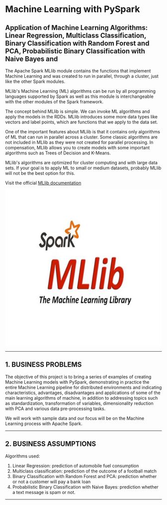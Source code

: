 # **Machine Learning with PySpark**

## Application of Machine Learning Algorithms: Linear Regression, Multiclass Classification, Binary Classification with Random Forest and PCA, Probabilistic Binary Classification with Naive Bayes and

The Apache Spark MLlib module contains the functions that implement Machine Learning
and was created to run in parallel, through a cluster, just like the other
Spark modules.

MLlib's Machine Learning (ML) algorithms can be run by all
programming languages supported by Spark as well as this module is interchangeable with
the other modules of the Spark framework.

The concept behind MLlib is simple. We can invoke ML algorithms and apply the
models in the RDDs. MLlib introduces some more data types like vectors and label points, which are functions
that we apply to the data set.

One of the important features about MLlib is that it contains only algorithms
of ML that can run in parallel across a cluster. Some classic algorithms
are not included in MLlib as they were not created for parallel processing. In
compensation, MLlib allows you to create models with some important algorithms such as Trees
of Decision and K-Means.

MLlib's algorithms are optimized for cluster computing and with large
data sets. If your goal is to apply ML to small or medium datasets,
probably MLlib will not be the best option for this.

Visit the official [MLlib documentation](https://spark.apache.org/docs/latest/ml-guide.html)

<div align="center">
<p float="left">
    <img src="/images/mllib.jpeg" width="1000" height="500"/>
</p>
</div>

***
## 1. BUSINESS PROBLEMS

The objective of this project is to bring a series of examples of creating Machine Learning models with PySpark, demonstrating in practice the entire Machine Learning pipeline for distributed environments and indicating characteristics, advantages, disadvantages and applications of some of the main learning algorithms of machine, in addition to addressing topics such as standardization, transformation of variables, dimensionality reduction with PCA and various data pre-processing tasks.

We will work with sample data and our focus will be on the Machine Learning process with Apache Spark.

***
## 2. BUSINESS ASSUMPTIONS

Algorithms used:

1. Linear Regression: prediction of automobile fuel consumption
2. Multiclass classification: prediction of the outcome of a football match
3. Binary Classification with Random Forest and PCA: prediction whether or not a customer will pay a bank loan
4. Probabilistic Binary Classification with Naive Bayes: prediction whether a text message is spam or not.

***
